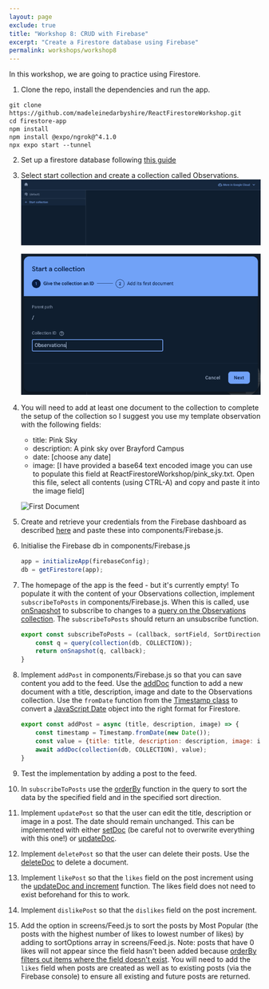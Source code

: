 ```yaml
---
layout: page
exclude: true
title: "Workshop 8: CRUD with Firebase"
excerpt: "Create a Firestore database using Firebase"
permalink: workshops/workshop8
---
```


In this workshop, we are going to practice using Firestore.

1. Clone the repo, install the dependencies and run the app.
```
git clone https://github.com/madeleinedarbyshire/ReactFirestoreWorkshop.git
cd firestore-app
npm install
npm install @expo/ngrok@^4.1.0
npx expo start --tunnel
```

2. Set up a firestore database following [this guide](/guides/firebase)

3. Select start collection and create a collection called Observations.
    ![Start Collection](../assets/workshop5/start-collection.png)

    ![Create Collection](../assets/workshop5/create-collection.png)

4. You will need to add at least one document to the collection to complete the setup of the collection so I suggest you use my template observation with the following fields:
    - title: Pink Sky
    - description: A pink sky over Brayford Campus
    - date: [choose any date]
    - image: [I have provided a base64 text encoded image you can use to populate this field at ReactFirestoreWorkshop/pink_sky.txt. Open this file, select all contents (using CTRL-A) and copy and paste it into the image field]

    ![First Document](../assets/firestore/first_document.png)

4. Create and retrieve your credentials from the Firebase dashboard as described [here](/guides/firebase#create-credentials) and paste these into components/Firebase.js.

5. Initialise the Firebase db in components/Firebase.js

    ```javascript
    app = initializeApp(firebaseConfig);
    db = getFirestore(app);
    ```

5. The homepage of the app is the feed - but it's currently empty! To populate it with the content of your Observations collection, implement `subscribeToPosts` in components/Firebase.js. When this is called, use [onSnapshot](https://firebase.google.com/docs/firestore/query-data/listen) to subscribe to changes to a [query on the Observations collection](https://firebase.google.com/docs/firestore/query-data/get-data#get_multiple_documents_from_a_collection). The `subscribeToPosts` should return an unsubscribe function.

    ```javascript
    export const subscribeToPosts = (callback, sortField, SortDirection) => {
        const q = query(collection(db, COLLECTION));
        return onSnapshot(q, callback);
    }
    ```

6. Implement `addPost` in components/Firebase.js so that you can save content you add to the feed. Use the [addDoc](https://firebase.google.com/docs/firestore/manage-data/add-data) function to add a new document with a title, description, image and date to the Observations collection. Use the `fromDate` function from the [Timestamp class](https://firebase.google.com/docs/reference/js/firestore_.timestamp.md#timestamp_class) to convert a [JavaScript Date](https://developer.mozilla.org/en-US/docs/Web/JavaScript/Reference/Global_Objects/Date/Date) object into the right format for Firestore.

    ```javascript
    export const addPost = async (title, description, image) => {
        const timestamp = Timestamp.fromDate(new Date());
        const value = {title: title, description: description, image: image, date: timestamp}
        await addDoc(collection(db, COLLECTION), value);
    }
    ```

7. Test the implementation by adding a post to the feed.

8.  In `subscribeToPosts` use the [orderBy](https://firebase.google.com/docs/firestore/query-data/order-limit-data#order_and_limit_data) function in the query to sort the data by the specified field and in the specified sort direction.

9. Implement `updatePost` so that the user can edit the title, description or image in a post. The date should remain unchanged. This can be implemented with either [setDoc](https://firebase.google.com/docs/firestore/manage-data/add-data#set_a_document) (be careful not to overwrite everything with this one!) or [updateDoc](https://firebase.google.com/docs/firestore/manage-data/add-data#update-data).

10. Implement `deletePost` so that the user can delete their posts. Use the [deleteDoc](https://firebase.google.com/docs/firestore/manage-data/delete-data#delete_documents) to delete a document.

11. Implement `likePost` so that the `likes` field on the post increment using the [updateDoc and increment](https://firebase.google.com/docs/firestore/manage-data/add-data#increment_a_numeric_value) function. The likes field does not need to exist beforehand for this to work.

12. Implement `dislikePost` so that the `dislikes` field on the post increment.

13. Add the option in screens/Feed.js to sort the posts by Most Popular (the posts with the highest number of likes to lowest number of likes) by adding to sortOptions array in screens/Feed.js. Note: posts that have 0 likes will not appear since the field hasn't been added because [orderBy filters out items where the field doesn't exist](https://firebase.google.com/docs/firestore/query-data/order-limit-data#orderby_and_existence). You will need to add the `likes` field when posts are created as well as to existing posts (via the Firebase console) to ensure all existing and future posts are returned.